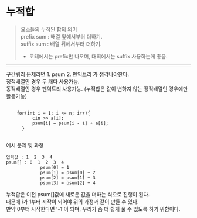 # 누적합
> 요소들의 누적된 합의 의미   
> prefix sum : 배열 앞에서부터 더하기.   
> suffix sum : 배열 뒤에서부터 더하기.      
>  - 코테에서는 prefix만 나오며, 대회에서는 suffix 사용하는게 좋음.

***
구간쿼리 문제라면 1. psum  2. 펜익트리 가 생각나야한다.   
정적배열인 경우 두 개다 사용가능.   
동적배열인 경우 펜익트리 사용가능. (누적합은 값이 변하지 않는 정적배열인 경우에만 활용가능)   

<pre>
  <code>
    for(int i = 1; i <= n; i++){
		  cin >> a[i];
		  psum[i] = psum[i - 1] + a[i]; 
	  }
  </code>
</pre>   

예시 문제 및 과정
```
입력값 : 1  2  3  4
psum[] : 0  1  2  3  4
             psum[0] = 1
             psum[1] = psum[0] + 2
             psum[2] = psum[1] + 3
             psum[3] = psum[2] + 4
```
누적합은 이전 psum[]값에 새로운 값을 더하는 식으로 진행이 된다.   
때문에 i가 1부터 시작이 되어야 위의 과정과 같이 만들 수 있다.   
만약 0부터 시작한다면 '-1'이 되며, 우리가 좀 더 쉽게 풀 수 있도록 하기 위함이다.

